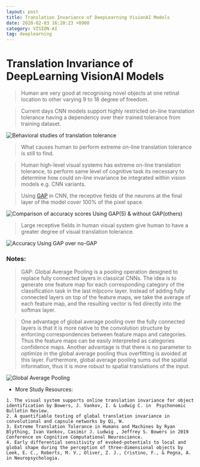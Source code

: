 ```yaml
---
layout: post
title: Translation Invariance of DeepLearning VisionAI Models
date: 2020-02-03 16:20:23 +0900
category: VISION-AI
tag: deeplearning
---
```

# Translation Invariance of DeepLearning VisionAI Models
> Human are very good at recognising novel objects at one retinal location to other varying 9 to 18 degree of freedom.   

> Current days CNN models support highly restricted
on-line translation tolerance having a dependency over their trained tolerance from training dataset.

![Behavioral studies of translation tolerance](https://github.com/ShihabYasin/shihabyasin.github.io/blob/gh-pages/public/img/1.png?raw=true "Behavioral studies of translation tolerance")

> What causes human to perform extreme
on-line translation tolerance is still to find.

> Human high-level visual systems has extreme on-line translation tolerance, to perform same level of cognitive task its necessary to determine how could on-line invariance be integrated within vision models e.g. CNN variants.

> Using [GAP](https://paperswithcode.com/method/global-average-pooling#:~:text=Global%20Average%20Pooling%20is%20a,in%20the%20last%20mlpconv%20layer.) in CNN, the receptive fields of the neurons at the final layer of the model cover 100% of the pixel space.

![Comparison of accuracy scores Using GAP(5) & without GAP(others)](https://github.com/ShihabYasin/shihabyasin.github.io/blob/gh-pages/public/img/3.png?raw=true "Comparison of accuracy scores Using GAP(5) & without GAP(others)")
> 
> Large receptive fields in human visual system give human to have a greater degree of visual translation tolerance.

![Accuracy Using GAP over no-GAP](https://github.com/ShihabYasin/shihabyasin.github.io/blob/gh-pages/public/img/4.png?raw=true "Accuracy Using GAP over no-GAP")

### Notes:
> GAP: Global Average Pooling is a pooling operation designed to replace fully connected layers in classical CNNs. The idea is to generate one feature map for each corresponding category of the classification task in the last mlpconv layer. Instead of adding fully connected layers on top of the feature maps, we take the average of each feature map, and the resulting vector is fed directly into the softmax layer.

> One advantage of global average pooling over the fully connected layers is that it is more native to the convolution structure by enforcing correspondences between feature maps and categories. Thus the feature maps can be easily interpreted as categories confidence maps. Another advantage is that there is no parameter to optimize in the global average pooling thus overfitting is avoided at this layer. Furthermore, global average pooling sums out the spatial information, thus it is more robust to spatial translations of the input.

![Global Average Pooling](https://github.com/ShihabYasin/shihabyasin.github.io/blob/gh-pages/public/img/2.png?raw=true "Global Average Pooling")

* More Study Resources:
```commandline
1. The visual system supports online translation invariance for object identification by Bowers, J. Vankov, I. & Ludwig C. in  Psychonomic Bulletin Review.
2. A quantifiable testing of global translation invariance in convolutional and capsule networks by Qi, W.
3. Extreme Translation Tolerance in Humans and Machines by Ryan Blything, Ivan Vankov, Casimir J. Ludwig ,​ Jeffrey S. Bowers in 2019 Conference on Cognitive Computational Neuroscience.
4. Early differential sensitivity of evoked-potentials to local and global shape during the perception of three-dimensional objects by Leek, E. C., Roberts, M. V., Oliver, Z. J., Cristino, F., & Pegna, A. in Neuropsychologia.
```
